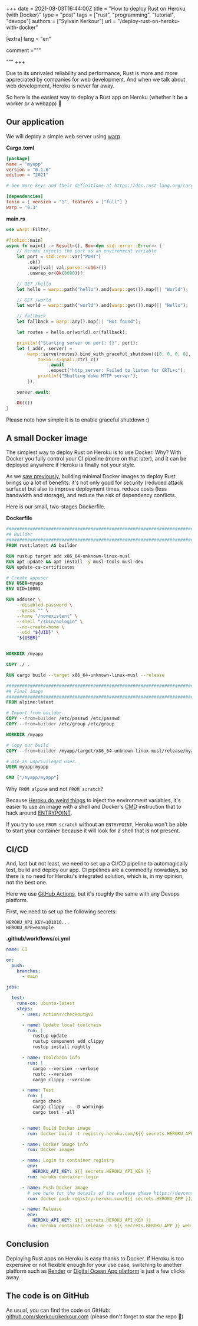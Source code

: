 +++
date = 2021-08-03T16:44:00Z
title = "How to deploy Rust on Heroku (with Docker)"
type = "post"
tags = ["rust", "programming", "tutorial", "devops"]
authors = ["Sylvain Kerkour"]
url = "/deploy-rust-on-heroku-with-docker"

[extra]
lang = "en"

comment ="""

"""
+++

Due to its unrivaled reliability and performance, Rust is more and more appreciated by companies for web development. And when we talk about web development, Heroku is never far away.

So here is the easiest way to deploy a Rust app on Heroku (whether it be a worker or a webapp) 🚀


## Our application

We will deploy a simple web server using [warp](https://docs.rs/warp).

**Cargo.toml**
```toml
[package]
name = "myapp"
version = "0.1.0"
edition = "2021"

# See more keys and their definitions at https://doc.rust-lang.org/cargo/reference/manifest.html

[dependencies]
tokio = { version = "1", features = ["full"] }
warp = "0.3"
```

**main.rs**
```rust
use warp::Filter;

#[tokio::main]
async fn main() -> Result<(), Box<dyn std::error::Error>> {
    // Heroku injects the port as an environment variable
    let port = std::env::var("PORT")
        .ok()
        .map(|val| val.parse::<u16>())
        .unwrap_or(Ok(8080))?;

    // GET /hello
    let hello = warp::path("hello").and(warp::get()).map(|| "World");

    // GET /world
    let world = warp::path("world").and(warp::get()).map(|| "Hello");

    // fallback
    let fallback = warp::any().map(|| "Not found");

    let routes = hello.or(world).or(fallback);

    println!("Starting server on port: {}", port);
    let (_addr, server) =
        warp::serve(routes).bind_with_graceful_shutdown(([0, 0, 0, 0], port), async {
            tokio::signal::ctrl_c()
                .await
                .expect("http_server: Failed to listen for CRTL+c");
            println!("Shutting down HTTP server");
        });

    server.await;

    Ok(())
}
```

Please note how simple it is to enable graceful shutdown :)



## A small Docker image

The simplest way to deploy Rust on Heroku is to use Docker. Why? With Docker you fully control your CI pipeline (more on that later), and it can be deployed anywhere if Heroku is finally not your style.


As we [saw previously](https://kerkour.com/rust-small-docker-image/), building minimal Docker images to deploy Rust brings up a lot of benefits: it's not only good for security (reduced attack surface) but also to improve deployment times, reduce costs (less bandwidth and storage), and reduce the risk of dependency conflicts.

Here is our small, two-stages Dockerfile.


**Dockerfile**
```dockerfile
####################################################################################################
## Builder
####################################################################################################
FROM rust:latest AS builder

RUN rustup target add x86_64-unknown-linux-musl
RUN apt update && apt install -y musl-tools musl-dev
RUN update-ca-certificates

# Create appuser
ENV USER=myapp
ENV UID=10001

RUN adduser \
    --disabled-password \
    --gecos "" \
    --home "/nonexistent" \
    --shell "/sbin/nologin" \
    --no-create-home \
    --uid "${UID}" \
    "${USER}"


WORKDIR /myapp

COPY ./ .

RUN cargo build --target x86_64-unknown-linux-musl --release

####################################################################################################
## Final image
####################################################################################################
FROM alpine:latest

# Import from builder.
COPY --from=builder /etc/passwd /etc/passwd
COPY --from=builder /etc/group /etc/group

WORKDIR /myapp

# Copy our build
COPY --from=builder /myapp/target/x86_64-unknown-linux-musl/release/myapp ./

# Use an unprivileged user.
USER myapp:myapp

CMD ["/myapp/myapp"]
```

Why `FROM alpine` and not `FROM scratch`?

Because [Heroku do weird things](https://devcenter.heroku.com/articles/container-registry-and-runtime#dockerfile-commands-and-runtime) to inject the environment variables, it's easier to use an image with a shell and Docker's [CMD](https://docs.docker.com/engine/reference/builder/#cmd) instruction that to hack around [ENTRYPOINT](https://docs.docker.com/engine/reference/builder/#entrypoint).


If you try to use `FROM scratch` without an `ENTRYPOINT`, Heroku won't be able to start your container because it will look for a shell that is not present.



## CI/CD

And, last but not least, we need to set up a CI/CD pipeline to automagically test, build and deploy our app. CI pipelines are a commodity nowadays, so there is no need for Heroku's integrated solution, which is, in my opinion, not the best one.

Here we use [GitHub Actions](https://docs.github.com/en/actions), but it's roughly the same with any Devops platform.


First, we need to set up the following secrets:
```
HEROKU_API_KEY=101010...
HEROKU_APP=example
```

**.github/workflows/ci.yml**
```yaml
name: CI

on:
  push:
    branches:
      - main

jobs:

  test:
    runs-on: ubuntu-latest
    steps:
      - uses: actions/checkout@v2

      - name: Update local toolchain
        run: |
          rustup update
          rustup component add clippy
          rustup install nightly

      - name: Toolchain info
        run: |
          cargo --version --verbose
          rustc --version
          cargo clippy --version

      - name: Test
        run: |
          cargo check
          cargo clippy -- -D warnings
          cargo test --all


      - name: Build Docker image
        run: docker build -t registry.heroku.com/${{ secrets.HEROKU_APP }}/web:latest .

      - name: Docker image info
        run: docker images

      - name: Login to container registry
        env:
          HEROKU_API_KEY: ${{ secrets.HEROKU_API_KEY }}
        run: heroku container:login

      - name: Push Docker image
        # see here for the details of the release phase https://devcenter.heroku.com/articles/container-registry-and-runtime#release-phase
        run: docker push registry.heroku.com/${{ secrets.HEROKU_APP }}/web

      - name: Release
        env:
          HEROKU_API_KEY: ${{ secrets.HEROKU_API_KEY }}
        run: heroku container:release -a ${{ secrets.HEROKU_APP }} web
```


## Conclusion

Deploying Rust apps on Heroku is easy thanks to Docker. If Heroku is too expensive or not flexible enough for your use case, switching to another platform such as [Render](https://render.com/) or [Digital Ocean App platform](https://www.digitalocean.com/products/app-platform/) is just a few clicks away.


## The code is on GitHub

As usual, you can find the code on GitHub: [github.com/skerkour/kerkour.com](https://github.com/skerkour/kerkour.com/tree/main/blog/2021/deploy_rust_on_heroku) (please don't forget to star the repo 🙏)
